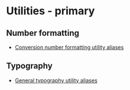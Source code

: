 
# Utilities - primary

## Number formatting

* [Conversion number formatting utility aliases](number_formatting/conversion-number-formatting.aliases)

## Typography

* [General typography utility aliases](typography/general-typography.aliases)

